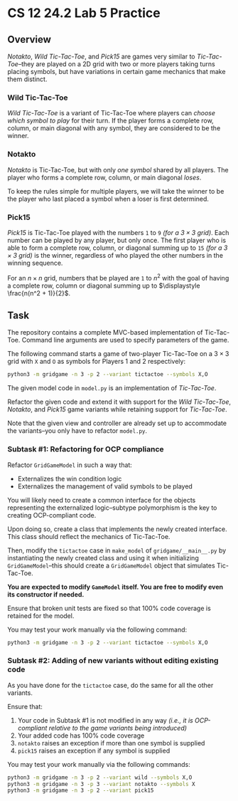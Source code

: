 # CS 12 24.2 Lab 5 Practice

## Overview

_Notakto_, _Wild Tic-Tac-Toe_, and _Pick15_ are games very similar to _Tic-Tac-Toe_–they are played on a 2D grid with two or more players taking turns placing symbols, but have variations in certain game mechanics that make them distinct.

### Wild Tic-Tac-Toe

_Wild Tic-Tac-Toe_ is a variant of Tic-Tac-Toe where players can _choose which symbol to play_ for their turn. If the player forms a complete row, column, or main diagonal with any symbol, they are considered to be the winner.

### Notakto

_Notakto_ is Tic-Tac-Toe, but with only _one symbol_ shared by all players. The player who forms a complete row, column, or main diagonal _loses_.

To keep the rules simple for multiple players, we will take the winner to be the player who last placed a symbol when a loser is first determined.

### Pick15

_Pick15_ is Tic-Tac-Toe played with the numbers `1` to `9` _(for a $`3 \times 3`$ grid)_. Each number can be played by any player, but only once. The first player who is able to form a complete row, column, or diagonal summing up to `15` _(for a $`3 \times 3`$ grid)_ is the winner, regardless of who played the other numbers in the winning sequence.

For an $n \times n$ grid, numbers that be played are `1` to $n^2$ with the goal of having a complete row, column or diagonal summing up to $\displaystyle \frac{n(n^2 + 1)}{2}$.

## Task

The repository contains a complete MVC-based implementation of Tic-Tac-Toe. Command line arguments are used to specify parameters of the game.

The following command starts a game of two-player Tic-Tac-Toe on a $3 \times 3$ grid with `X` and `O` as symbols for Players 1 and 2 respectively:

```bash
python3 -m gridgame -n 3 -p 2 --variant tictactoe --symbols X,O
```

The given model code in `model.py` is an implementation of _Tic-Tac-Toe_.

Refactor the given code and extend it with support for the _Wild Tic-Tac-Toe_, _Notakto_, and _Pick15_ game variants while retaining support for _Tic-Tac-Toe_.

Note that the given view and controller are already set up to accommodate the variants–you only have to refactor `model.py`.

### Subtask #1: Refactoring for OCP compliance

Refactor `GridGameModel` in such a way that:

- Externalizes the win condition logic
- Externalizes the management of valid symbols to be played

You will likely need to create a common interface for the objects representing the externalized logic–subtype polymorphism is the key to creating OCP-compliant code.

Upon doing so, create a class that implements the newly created interface. This class should reflect the mechanics of Tic-Tac-Toe.

Then, modify the `tictactoe` case in `make_model` of `gridgame/__main__.py` by instantiating the newly created class and using it when initializing `GridGameModel`–this should create a `GridGameModel` object that simulates Tic-Tac-Toe.

__You are expected to modify `GameModel` itself. You are free to modify even its constructor if needed.__

Ensure that broken unit tests are fixed so that 100% code coverage is retained for the model.

You may test your work manually via the following command:

```bash
python3 -m gridgame -n 3 -p 2 --variant tictactoe --symbols X,O
```

### Subtask #2: Adding of new variants without editing existing code

As you have done for the `tictactoe` case, do the same for all the other variants.

Ensure that:

1. Your code in Subtask #1 is not modified in any way _(i.e., it is OCP-compliant relative to the game variants being introduced)_
1. Your added code has 100% code coverage
1. `notakto` raises an exception if more than one symbol is supplied
1. `pick15` raises an exception if any symbol is supplied

You may test your work manually via the following commands:

```bash
python3 -m gridgame -n 3 -p 2 --variant wild --symbols X,O
python3 -m gridgame -n 3 -p 3 --variant notakto --symbols X
python3 -m gridgame -n 3 -p 2 --variant pick15
```
